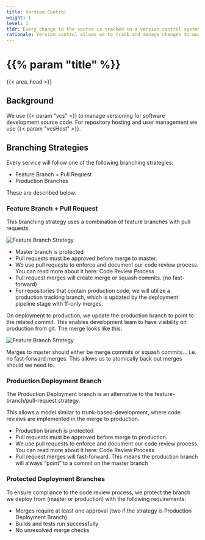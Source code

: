 ```yaml
---
title: Version Control
weight: 1
level: 1
tldr: Every change to the source is tracked in a version control system
rationale: Version control allows us to track and manage changes to our software code.  As a traceability system, it provides a means to understand how our software changes, who changes it, and why it was changed.
---
```

# {{% param "title" %}}
{{< area_head >}}

## Background
We use {{< param "vcs"  >}} to manage versioning for software development source code.  For repository hosting and user management we use {{< param "vcsHost"  >}}.


## Branching Strategies

Every service will follow one of the following branching strategies:

* Feature Branch + Pull Request
* Production Branches

These are described below.

### Feature Branch + Pull Request

This branching strategy uses a combination of feature branches with pull requests.

![Feature Branch Strategy](/images/feature-branch-pr-strategy.png)

* Master branch is protected
* Pull requests must be approved before merge to master.
* We use pull requests to enforce and document our code review process.  You can read more about it here: Code Review Process
* Pull request merges will create merge or squash commits. (no fast-forward)
* For repositories that contain production code, we will utilize a production tracking branch, which is updated by the deployment pipeline stage with ff-only merges.

On deployment to production, we update the production branch to point to the related commit.  This enables development team to have visibility on production from git. The merge looks like this:

![Feature Branch Strategy](/images/production-tracking-branch.png)

Merges to master should either be merge commits or squash commits... i.e. no fast-forward merges.  This allows us to atomically back out merges should we need to.


### Production Deployment Branch

The Production Deployment branch is an alternative to the feature-branch/pull-request strategy.

This allows a model similar to trunk-based-development, where code reviews are implemented in the merge to production.

* Production branch is protected
* Pull requests must be approved before merge to production.
* We use pull requests to enforce and document our code review process.  You can read more about it here: Code Review Process
* Pull request merges will fast-forward. This means the production branch will always “point” to a commit on the master branch

### Protected Deployment Branches

To ensure compliance to the code review process, we protect the branch we deploy from (master or production) with the following requirements:

* Merges require at least one approval (two if the strategy is Production Deployment Branch)
* Builds and tests run successfully
* No unresolved merge checks

